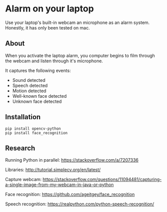 # Alarm on your laptop

Use your laptop's built-in webcam an microphone as an alarm system. Honestly, it has only been tested on mac.

## About

When you activate the laptop alarm, you computer begins to film through the webcam and listen through it's microphone.

It captures the following events:
- Sound detected
- Speech detected
- Motion detected
- Well-known face detected
- Unknown face detected

## Installation

```
pip install opencv-python
pip install face_recognition
```

## Research

Running Python in parallel:
https://stackoverflow.com/a/7207336

Libraries:
http://tutorial.simplecv.org/en/latest/

Capture webcam:
https://stackoverflow.com/questions/11094481/capturing-a-single-image-from-my-webcam-in-java-or-python

Face recognition:
https://github.com/ageitgey/face_recognition

Speech recognition:
https://realpython.com/python-speech-recognition/
